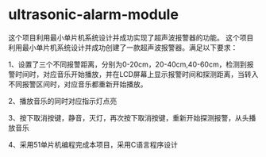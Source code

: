 # ultrasonic-alarm-module
这个项目利用最小单片机系统设计并成功实现了超声波报警器的功能。
这个项目利用最小单片机系统设计并成功创建了一款超声波报警器。满足以下要求：

1、设置了三个不同报警距离，分别为0-20cm，20-40cm,40-60cm，检测到报警时间时，对应音乐开始播放，并在LCD屏幕上显示报警时间和探测距离，当转入不同报警区间时，对应音乐都重新开始播放。

2、播放音乐的同时对应指示灯点亮

3、按下取消按键，静音，灭灯，再次按下取消按键，重新开始探测报警，从头播放音乐

4、采用51单片机编程完成本项目，采用C语言程序设计
